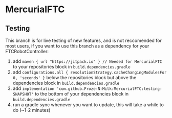 # MercurialFTC

## Testing

This branch is for live testing of new features, and is not reccomended for most users, if you want to use this branch
as a dependency for your FTCRobotController:

1. add `maven { url "https://jitpack.io" } // Needed for MercurialFTC` to your repositories block in
   `build.dependencies.gradle`
2. add `configurations.all {
   resolutionStrategy.cacheChangingModulesFor 0, 'seconds'
   }` below the repositories block but above the dependencies block in `build.dependencies.gradle`
3. add `implementation 'com.github.Froze-N-Milk:MercurialFTC:testing-SNAPSHOT'` to the bottom of your dependencies block
   in
   `build.dependencies.gradle`
4. run a gradle sync whenever you want to update, this will take a while to do (~1-2 minutes)
